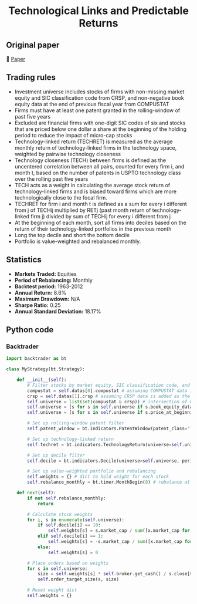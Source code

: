 <div align="center">
  <h1>Technological Links and Predictable Returns</h1>
</div>

## Original paper

📕 [Paper](https://papers.ssrn.com/sol3/papers.cfm?abstract_id=3036241)

## Trading rules

- Investment universe includes stocks of firms with non-missing market equity and SIC classification code from CRSP, and non-negative book equity data at the end of previous fiscal year from COMPUSTAT
- Firms must have at least one patent granted in the rolling-window of past five years
- Excluded are financial firms with one-digit SIC codes of six and stocks that are priced below one dollar a share at the beginning of the holding period to reduce the impact of micro-cap stocks
- Technology-linked return (TECHRET) is measured as the average monthly return of technology-linked firms in the technology space, weighted by pairwise technology closeness
- Technology closeness (TECH) between firms is defined as the uncentered correlation between all pairs, counted for every firm i, and month t, based on the number of patents in USPTO technology class over the rolling past five years
- TECH acts as a weight in calculating the average stock return of technology-linked firms and is biased toward firms which are more technologically close to the focal firm.
- TECHRET for firm i and month t is defined as a sum for every i different from j of TECHij multiplied by RETj (past month return of technology-linked firm j) divided by sum of TECHij for every i different from j
- At the beginning of each month, sort all firms into deciles based on the return of their technology-linked portfolios in the previous month
- Long the top decile and short the bottom decile
- Portfolio is value-weighted and rebalanced monthly.

## Statistics

- **Markets Traded:** Equities
- **Period of Rebalancing:** Monthly
- **Backtest period:** 1963-2012
- **Annual Return:** 8.6%
- **Maximum Drawdown:** N/A
- **Sharpe Ratio:** 0.25
- **Annual Standard Deviation:** 18.17%

## Python code

### Backtrader

```python
import backtrader as bt

class MyStrategy(bt.Strategy):

    def __init__(self):
        # Filter stocks by market equity, SIC classification code, and book equity data
        compustat = self.datas[0].compustat # assuming COMPUSTAT data is added as the first data feed
        crsp = self.datas[1].crsp # assuming CRSP data is added as the second data feed
        self.universe = list(set(compustat & crsp)) # intersection of COMPUSTAT and CRSP
        self.universe = [s for s in self.universe if s.book_equity_data > 0] # non-negative book equity data
        self.universe = [s for s in self.universe if s.price_at_beginning_of_holding_period >= 1] # exclude stocks priced below $1 a share

        # Set up rolling-window patent filter
        self.patent_window = bt.indicators.PatentWindow(patent_class="TECH", years=5) # assuming patent data is added as an indicator

        # Set up technology-linked return
        self.techret = bt.indicators.TechnologyReturn(universe=self.universe, patent_class="TECH")

        # Set up decile filter
        self.decile = bt.indicators.Decile(universe=self.universe, period=1, techret=self.techret)

        # Set up value-weighted portfolio and rebalancing
        self.weights = {} # dict to hold weight for each stock
        self.rebalance_monthly = bt.timer.MonthBegin(0) # rebalance at the beginning of each month

    def next(self):
        if not self.rebalance_monthly:
            return

        # Calculate stock weights
        for i, s in enumerate(self.universe):
            if self.decile[i] == 10:
                self.weights[s] = s.market_cap / sum([x.market_cap for x in self.universe if self.decile[self.universe.index(x)] == 10])
            elif self.decile[i] == 1:
                self.weights[s] = -s.market_cap / sum([x.market_cap for x in self.universe if self.decile[self.universe.index(x)] == 1])
            else:
                self.weights[s] = 0

        # Place orders based on weights
        for s in self.universe:
            size = self.weights[s] * self.broker.get_cash() / s.close[0]
            self.order_target_size(s, size)

        # Reset weight dict
        self.weights = {}
```
